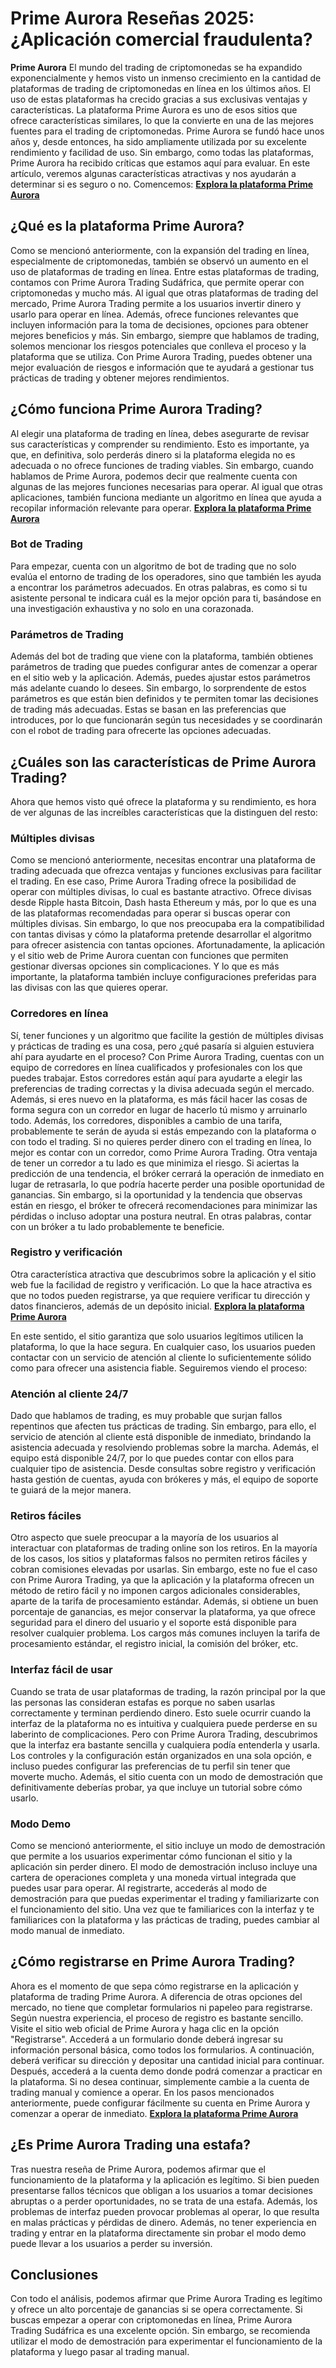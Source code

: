 # Prime Aurora Reseñas 2025: ¿Aplicación comercial fraudulenta?
**Prime Aurora** El mundo del trading de criptomonedas se ha expandido exponencialmente y hemos visto un inmenso crecimiento en la cantidad de plataformas de trading de criptomonedas en línea en los últimos años. El uso de estas plataformas ha crecido gracias a sus exclusivas ventajas y características. La plataforma Prime Aurora es uno de esos sitios que ofrece características similares, lo que la convierte en una de las mejores fuentes para el trading de criptomonedas.
Prime Aurora se fundó hace unos años y, desde entonces, ha sido ampliamente utilizada por su excelente rendimiento y facilidad de uso. Sin embargo, como todas las plataformas, Prime Aurora ha recibido críticas que estamos aquí para evaluar. En este artículo, veremos algunas características atractivas y nos ayudarán a determinar si es seguro o no. Comencemos:
**[Explora la plataforma Prime Aurora](https://the-primeaurora.com/sign-up/)**

## ¿Qué es la plataforma Prime Aurora?
Como se mencionó anteriormente, con la expansión del trading en línea, especialmente de criptomonedas, también se observó un aumento en el uso de plataformas de trading en línea. Entre estas plataformas de trading, contamos con Prime Aurora Trading Sudáfrica, que permite operar con criptomonedas y mucho más.
Al igual que otras plataformas de trading del mercado, Prime Aurora Trading permite a los usuarios invertir dinero y usarlo para operar en línea. Además, ofrece funciones relevantes que incluyen información para la toma de decisiones, opciones para obtener mejores beneficios y más.
Sin embargo, siempre que hablamos de trading, solemos mencionar los riesgos potenciales que conlleva el proceso y la plataforma que se utiliza. Con Prime Aurora Trading, puedes obtener una mejor evaluación de riesgos e información que te ayudará a gestionar tus prácticas de trading y obtener mejores rendimientos.
## ¿Cómo funciona Prime Aurora Trading?
Al elegir una plataforma de trading en línea, debes asegurarte de revisar sus características y comprender su rendimiento. Esto es importante, ya que, en definitiva, solo perderás dinero si la plataforma elegida no es adecuada o no ofrece funciones de trading viables. Sin embargo, cuando hablamos de Prime Aurora, podemos decir que realmente cuenta con algunas de las mejores funciones necesarias para operar. Al igual que otras aplicaciones, también funciona mediante un algoritmo en línea que ayuda a recopilar información relevante para operar.
**[Explora la plataforma Prime Aurora](https://the-primeaurora.com/sign-up/)**

### Bot de Trading
Para empezar, cuenta con un algoritmo de bot de trading que no solo evalúa el entorno de trading de los operadores, sino que también les ayuda a encontrar los parámetros adecuados. En otras palabras, es como si tu asistente personal te indicara cuál es la mejor opción para ti, basándose en una investigación exhaustiva y no solo en una corazonada.
### Parámetros de Trading
Además del bot de trading que viene con la plataforma, también obtienes parámetros de trading que puedes configurar antes de comenzar a operar en el sitio web y la aplicación. Además, puedes ajustar estos parámetros más adelante cuando lo desees.
Sin embargo, lo sorprendente de estos parámetros es que están bien definidos y te permiten tomar las decisiones de trading más adecuadas. Estas se basan en las preferencias que introduces, por lo que funcionarán según tus necesidades y se coordinarán con el robot de trading para ofrecerte las opciones adecuadas.
## ¿Cuáles son las características de Prime Aurora Trading?
Ahora que hemos visto qué ofrece la plataforma y su rendimiento, es hora de ver algunas de las increíbles características que la distinguen del resto:
### Múltiples divisas
Como se mencionó anteriormente, necesitas encontrar una plataforma de trading adecuada que ofrezca ventajas y funciones exclusivas para facilitar el trading. En ese caso, Prime Aurora Trading ofrece la posibilidad de operar con múltiples divisas, lo cual es bastante atractivo.
Ofrece divisas desde Ripple hasta Bitcoin, Dash hasta Ethereum y más, por lo que es una de las plataformas recomendadas para operar si buscas operar con múltiples divisas. Sin embargo, lo que nos preocupaba era la compatibilidad con tantas divisas y cómo la plataforma pretende desarrollar el algoritmo para ofrecer asistencia con tantas opciones. Afortunadamente, la aplicación y el sitio web de Prime Aurora cuentan con funciones que permiten gestionar diversas opciones sin complicaciones. Y lo que es más importante, la plataforma también incluye configuraciones preferidas para las divisas con las que quieres operar.
### Corredores en línea
Sí, tener funciones y un algoritmo que facilite la gestión de múltiples divisas y prácticas de trading es una cosa, pero ¿qué pasaría si alguien estuviera ahí para ayudarte en el proceso? Con Prime Aurora Trading, cuentas con un equipo de corredores en línea cualificados y profesionales con los que puedes trabajar.
Estos corredores están aquí para ayudarte a elegir las preferencias de trading correctas y la divisa adecuada según el mercado. Además, si eres nuevo en la plataforma, es más fácil hacer las cosas de forma segura con un corredor en lugar de hacerlo tú mismo y arruinarlo todo.
Además, los corredores, disponibles a cambio de una tarifa, probablemente te serán de ayuda si estás empezando con la plataforma o con todo el trading. Si no quieres perder dinero con el trading en línea, lo mejor es contar con un corredor, como Prime Aurora Trading.
Otra ventaja de tener un corredor a tu lado es que minimiza el riesgo. Si aciertas la predicción de una tendencia, el bróker cerrará la operación de inmediato en lugar de retrasarla, lo que podría hacerte perder una posible oportunidad de ganancias.
Sin embargo, si la oportunidad y la tendencia que observas están en riesgo, el bróker te ofrecerá recomendaciones para minimizar las pérdidas o incluso adoptar una postura neutral. En otras palabras, contar con un bróker a tu lado probablemente te beneficie.
### Registro y verificación
Otra característica atractiva que descubrimos sobre la aplicación y el sitio web fue la facilidad de registro y verificación. Lo que la hace atractiva es que no todos pueden registrarse, ya que requiere verificar tu dirección y datos financieros, además de un depósito inicial.
**[Explora la plataforma Prime Aurora](https://the-primeaurora.com/sign-up/)**

En este sentido, el sitio garantiza que solo usuarios legítimos utilicen la plataforma, lo que la hace segura. En cualquier caso, los usuarios pueden contactar con un servicio de atención al cliente lo suficientemente sólido como para ofrecer una asistencia fiable. Seguiremos viendo el proceso:
### Atención al cliente 24/7
Dado que hablamos de trading, es muy probable que surjan fallos repentinos que afecten tus prácticas de trading. Sin embargo, para ello, el servicio de atención al cliente está disponible de inmediato, brindando la asistencia adecuada y resolviendo problemas sobre la marcha.
Además, el equipo está disponible 24/7, por lo que puedes contar con ellos para cualquier tipo de asistencia. Desde consultas sobre registro y verificación hasta gestión de cuentas, ayuda con brókeres y más, el equipo de soporte te guiará de la mejor manera.
### Retiros fáciles
Otro aspecto que suele preocupar a la mayoría de los usuarios al interactuar con plataformas de trading online son los retiros. En la mayoría de los casos, los sitios y plataformas falsos no permiten retiros fáciles y cobran comisiones elevadas por usarlas. Sin embargo, este no fue el caso con Prime Aurora Trading, ya que la aplicación y la plataforma ofrecen un método de retiro fácil y no imponen cargos adicionales considerables, aparte de la tarifa de procesamiento estándar.
Además, si obtiene un buen porcentaje de ganancias, es mejor conservar la plataforma, ya que ofrece seguridad para el dinero del usuario y el soporte está disponible para resolver cualquier problema. Los cargos más comunes incluyen la tarifa de procesamiento estándar, el registro inicial, la comisión del bróker, etc.
### Interfaz fácil de usar
Cuando se trata de usar plataformas de trading, la razón principal por la que las personas las consideran estafas es porque no saben usarlas correctamente y terminan perdiendo dinero. Esto suele ocurrir cuando la interfaz de la plataforma no es intuitiva y cualquiera puede perderse en su laberinto de complicaciones.
Pero con Prime Aurora Trading, descubrimos que la interfaz era bastante sencilla y cualquiera podía entenderla y usarla. Los controles y la configuración están organizados en una sola opción, e incluso puedes configurar las preferencias de tu perfil sin tener que moverte mucho.
Además, el sitio cuenta con un modo de demostración que definitivamente deberías probar, ya que incluye un tutorial sobre cómo usarlo.
### Modo Demo
Como se mencionó anteriormente, el sitio incluye un modo de demostración que permite a los usuarios experimentar cómo funcionan el sitio y la aplicación sin perder dinero. El modo de demostración incluso incluye una cartera de operaciones completa y una moneda virtual integrada que puedes usar para operar.
Al registrarte, accederás al modo de demostración para que puedas experimentar el trading y familiarizarte con el funcionamiento del sitio. Una vez que te familiarices con la interfaz y te familiarices con la plataforma y las prácticas de trading, puedes cambiar al modo manual de inmediato.
## ¿Cómo registrarse en Prime Aurora Trading?
Ahora es el momento de que sepa cómo registrarse en la aplicación y plataforma de trading Prime Aurora. A diferencia de otras opciones del mercado, no tiene que completar formularios ni papeleo para registrarse.
Según nuestra experiencia, el proceso de registro es bastante sencillo. Visite el sitio web oficial de Prime Aurora y haga clic en la opción "Registrarse". Accederá a un formulario donde deberá ingresar su información personal básica, como todos los formularios.
A continuación, deberá verificar su dirección y depositar una cantidad inicial para continuar. Después, accederá a la cuenta demo donde podrá comenzar a practicar en la plataforma.
Si no desea continuar, simplemente cambie a la cuenta de trading manual y comience a operar. En los pasos mencionados anteriormente, puede configurar fácilmente su cuenta en Prime Aurora y comenzar a operar de inmediato. **[Explora la plataforma Prime Aurora](https://the-primeaurora.com/sign-up/)**

## ¿Es Prime Aurora Trading una estafa?
Tras nuestra reseña de Prime Aurora, podemos afirmar que el funcionamiento de la plataforma y la aplicación es legítimo. Si bien pueden presentarse fallos técnicos que obligan a los usuarios a tomar decisiones abruptas o a perder oportunidades, no se trata de una estafa.
Además, los problemas de interfaz pueden provocar problemas al operar, lo que resulta en malas prácticas y pérdidas de dinero. Además, no tener experiencia en trading y entrar en la plataforma directamente sin probar el modo demo puede llevar a los usuarios a perder su inversión.
## Conclusiones
Con todo el análisis, podemos afirmar que Prime Aurora Trading es legítimo y ofrece un alto porcentaje de ganancias si se opera correctamente. Si buscas empezar a operar con criptomonedas en línea, Prime Aurora Trading Sudáfrica es una excelente opción. Sin embargo, se recomienda utilizar el modo de demostración para experimentar el funcionamiento de la plataforma y luego pasar al trading manual.
